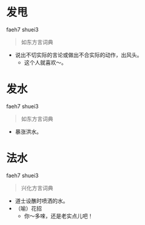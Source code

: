# 发甩
faeh7 shuei3
> 如东方言词典
- 说出不切实际的言论或做出不合实际的动作，出风头。
  - 这个人就喜欢～。

# 发水
faeh7 shuei3
> 如东方言词典
- 暴涨洪水。

# 法水
faeh7 shuei3
> 兴化方言词典
- 道士设醮时喷洒的水。
- （喻）花招
  - 你～多唻，还是老实点儿吧！
